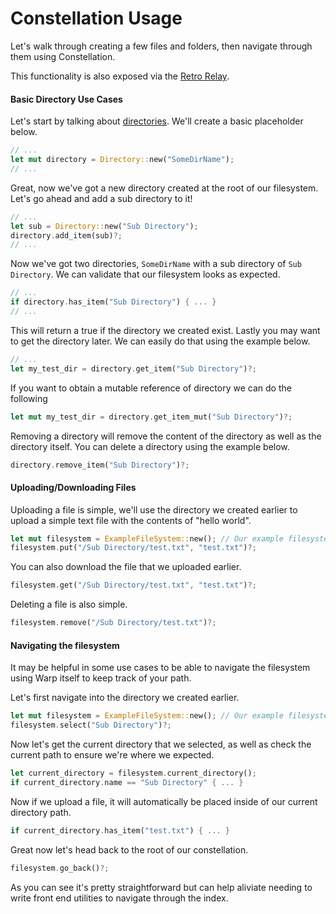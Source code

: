 # Constellation Usage

Let's walk through creating a few files and folders, then navigate through them using Constellation.

This functionality is also exposed via the [Retro Relay](api/overview.md).



#### Basic Directory Use Cases

Let's start by talking about [directories](constellation/directory.md). We'll create a basic placeholder below.

```rust
// ...
let mut directory = Directory::new("SomeDirName");
// ...
```

Great, now we've got a new directory created at the root of our filesystem. Let's go ahead and add a sub directory to it!

```rust
// ...
let sub = Directory::new("Sub Directory");
directory.add_item(sub)?;
// ...
```
Now we've got two directories, `SomeDirName` with a sub directory of `Sub Directory`.
We can validate that our filesystem looks as expected.

```rust
// ...
if directory.has_item("Sub Directory") { ... }
// ...
```

This will return a true if the directory we created exist.
Lastly you may want to get the directory later. We can easily do that using the example below.

```rust
// ...
let my_test_dir = directory.get_item("Sub Directory")?;
```

If you want to obtain a mutable reference of directory we can do the following

```rust
let mut my_test_dir = directory.get_item_mut("Sub Directory")?;
```

Removing a directory will remove the content of the directory as well as the directory itself. You can delete a directory using the example below.

```rust
directory.remove_item("Sub Directory")?;
```

#### Uploading/Downloading Files

Uploading a file is simple, we'll use the directory we created earlier to upload a simple text file with the contents of "hello world".

```rust
let mut filesystem = ExampleFileSystem::new(); // Our example filesystem
filesystem.put("/Sub Directory/test.txt", "test.txt")?;
```

You can also download the file that we uploaded earlier.

```rust
filesystem.get("/Sub Directory/test.txt", "test.txt")?;
```

Deleting a file is also simple.
```rust
filesystem.remove("/Sub Directory/test.txt")?;
```

#### Navigating the filesystem

It may be helpful in some use cases to be able to navigate the filesystem using Warp itself to keep track of your path.


Let's first navigate into the directory we created earlier.

```rust
let mut filesystem = ExampleFileSystem::new(); // Our example filesystem
filesystem.select("Sub Directory")?;
```

Now let's get the current directory that we selected, as well as check the current path to ensure we're where we expected.

```rust
let current_directory = filesystem.current_directory();
if current_directory.name == "Sub Directory" { ... }
```

Now if we upload a file, it will automatically be placed inside of our current directory path.

```rust
if current_directory.has_item("test.txt") { ... }
```

Great now let's head back to the root of our constellation.

```rust
filesystem.go_back()?;
```

As you can see it's pretty straightforward but can help aliviate needing to write front end utilities to navigate through the index.
